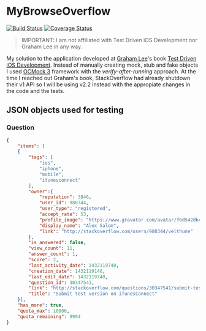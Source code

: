 # MyBrowseOverflow

[![Build Status](https://travis-ci.org/asalom/MyBrowseOverflow.svg)](https://travis-ci.org/asalom/MyBrowseOverflow)
[![Coverage Status](https://coveralls.io/repos/asalom/MyBrowseOverflow/badge.svg)](https://coveralls.io/r/asalom/MyBrowseOverflow)

> IMPORTANT: I am not affiliated with Test Driven iOS Development nor Graham Lee in any way.

My solution to the application developed at [Graham Lee](https://github.com/iamleeg)'s book [Test Driven iOS Development](http://www.amazon.com/Test-Driven-iOS-Development-Developers-Library/dp/0321774183).
Instead of manually creating mock, stub and fake objects I used [OCMock 3](http://ocmock.org/) framework with the *verify-after-running* approach.
At the time I reached out Graham's book, StackOverflow had already shutdown their v1 API so I will be using v2.2 instead with the appropiate changes in the code and the tests.

## JSON objects used for testing
### Question
```json
{
    "items": [
    {
        "tags": [
            "ios",
            "iphone",
            "mobile",
            "itunesconnect"
        ],
        "owner":{
            "reputation": 3846,
            "user_id": 980344,
            "user_type": "registered",
            "accept_rate": 53,
            "profile_image": "https://www.gravatar.com/avatar/f6d542dbc5488619e1498aa6b11e1209",
            "display_name": "Alex Salom",
            "link": "http://stackoverflow.com/users/980344/velthune"
        },
        "is_answered": false,
        "view_count": 11,
        "answer_count": 1,
        "score": 2,
        "last_activity_date": 1432119740,
        "creation_date": 1432119146,
        "last_edit_date": 1432119740,
        "question_id": 30347541,
        "link": "http://stackoverflow.com/questions/30347541/submit-test-version-on-itunesconnect",
        "title": "Submit test version on iTunesConnect"
    }],
    "has_more": true,
    "quota_max": 10000,
    "quota_remaining": 9994
}
```